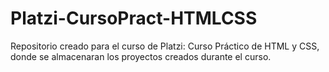 # Platzi-CursoPract-HTMLCSS
Repositorio creado para el curso de Platzi: Curso Práctico de HTML y CSS, donde se almacenaran los proyectos creados durante el curso.
